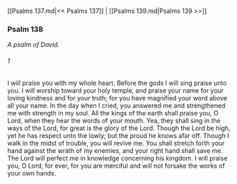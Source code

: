 [[Psalms 137.md|<< Psalms 137]]  |  [[Psalms 139.md|Psalms 139 >>]]

### Psalm 138

*A psalm of David.*

###### 1
I will praise you with my whole heart. Before the gods I will sing praise unto you. I will worship toward your holy temple, and praise your name for your loving kindness and for your truth; for you have magnified your word above all your name. In the day when I cried, you answered me and strengthened me with strength in my soul. All the kings of the earth shall praise you, O Lord, when they hear the words of your mouth. Yea, they shall sing in the ways of the Lord, for great is the glory of the Lord. Though the Lord be high, yet he has respect unto the lowly; but the proud he knows afar off. Though I walk in the midst of trouble, you will revive me. You shall stretch forth your hand against the wrath of my enemies, and your right hand shall save me. The Lord will perfect me in knowledge concerning his kingdom. I will praise you, O Lord, for ever, for you are merciful and will not forsake the works of your own hands.